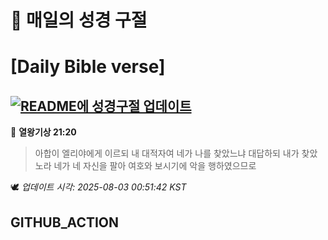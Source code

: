 # 🙏 매일의 성경 구절
# [Daily Bible verse]
## [![README에 성경구절 업데이트](https://github.com/DONGSUKA/first_test/actions/workflows/update-readme-bible.yml/badge.svg)](https://github.com/DONGSUKA/first_test/actions/workflows/update-readme-bible.yml)
<!-- START_BIBLE_VERSE -->
📖 **열왕기상 21:20**
> 아합이 엘리야에게 이르되 내 대적자여 네가 나를 찾았느냐 대답하되 내가 찾았노라 네가 네 자신을 팔아 여호와 보시기에 악을 행하였으므로

🕊️ _업데이트 시각: 2025-08-03 00:51:42 KST_
  <!-- END_BIBLE_VERSE -->
## GITHUB_ACTION
